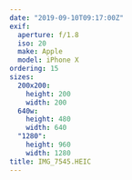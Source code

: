 ```yaml
---
date: "2019-09-10T09:17:00Z"
exif:
  aperture: f/1.8
  iso: 20
  make: Apple
  model: iPhone X
ordering: 15
sizes:
  200x200:
    height: 200
    width: 200
  640w:
    height: 480
    width: 640
  "1280":
    height: 960
    width: 1280
title: IMG_7545.HEIC
---
```


